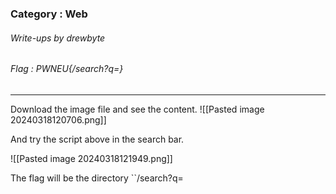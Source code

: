 ### Category : Web
###### Write-ups by drewbyte
###### Flag : PWNEU{/search?q=}
---

Download the image file and see the content.
![[Pasted image 20240318120706.png]]

And try the script above in the search bar.

![[Pasted image 20240318121949.png]]

The flag will be the directory ``/search?q=
